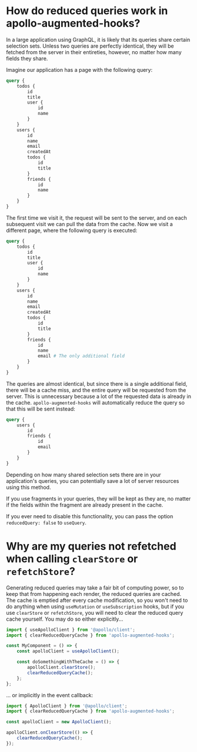 # How do reduced queries work in apollo-augmented-hooks?

In a large application using GraphQL, it is likely that its queries share certain selection sets. Unless two queries are perfectly identical, they will be fetched from the server in their entireties, however, no matter how many fields they share.

Imagine our application has a page with the following query:

```graphql
query {
    todos {
        id
        title
        user {
            id
            name
        }
    }
    users {
        id
        name
        email
        createdAt
        todos {
            id
            title
        }
        friends {
            id
            name
        }
    }
}
```

The first time we visit it, the request will be sent to the server, and on each subsequent visit we can pull the data from the cache. Now we visit a different page, where the following query is executed:

```graphql
query {
    todos {
        id
        title
        user {
            id
            name
        }
    }
    users {
        id
        name
        email
        createdAt
        todos {
            id
            title
        }
        friends {
            id
            name
            email # The only additional field
        }
    }
}
```

The queries are almost identical, but since there is a single additional field, there will be a cache miss, and the entire query will be requested from the server. This is unnecessary because a lot of the requested data is already in the cache. `apollo-augmented-hooks` will automatically reduce the query so that this will be sent instead:

```graphql
query {
    users {
        id
        friends {
            id
            email
        }
    }
}
```

Depending on how many shared selection sets there are in your application's queries, you can potentially save a lot of server resources using this method.

If you use fragments in your queries, they will be kept as they are, no matter if the fields within the fragment are already present in the cache.

If you ever need to disable this functionality, you can pass the option `reducedQuery: false` to `useQuery`.

# Why are my queries not refetched when calling `clearStore` or `refetchStore`?

Generating reduced queries may take a fair bit of computing power, so to keep that from happening each render, the reduced queries are cached. The cache is emptied after every cache modification, so you won't need to do anything when using `useMutation` or `useSubscription` hooks, but if you use `clearStore` or `refetchStore`, you will need to clear the reduced query cache yourself. You may do so either explicitly...

```javascript
import { useApolloClient } from '@apollo/client';
import { clearReducedQueryCache } from 'apollo-augmented-hooks';

const MyComponent = () => {
    const apolloClient = useApolloClient();

    const doSomethingWithTheCache = () => {
        apolloClient.clearStore();
        clearReducedQueryCache();
    };
};
```

... or implicitly in the event callback:

```javascript
import { ApolloClient } from '@apollo/client';
import { clearReducedQueryCache } from 'apollo-augmented-hooks';

const apolloClient = new ApolloClient();

apolloClient.onClearStore(() => {
    clearReducedQueryCache();
});
```
